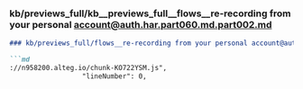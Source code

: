 ### kb/previews_full/kb__previews_full__flows__re-recording from your personal account@auth.har.part060.md.part002.md

```md
### kb/previews_full/flows__re-recording from your personal account@auth.har.part060.md (part 002)

```md
://n958200.alteg.io/chunk-KO722YSM.js",
                  "lineNumber": 0,
   
```

```

```
